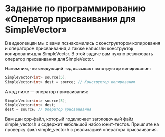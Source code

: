 # Задание по программированию «Оператор присваивания для SimpleVector»

В видеолекции мы с вами познакомились с конструктором копирования и оператором присваивания, а также написали конструктор копирования для SimpleVector. В этой задаче вам нужно реализовать оператор присваивания для SimpleVector.

Напомним, что следующий код вызывает конструктор копирования:

```C++
SimpleVector<int> source(5);
SimpleVector<int> dest = source; // Конструктор копирования
```

А код ниже — оператор присваивания:

```C++
SimpleVector<int> source(5);
SimpleVector<int> dest;
dest = source; // Оператор присваивания
```

Вам дан cpp-файл, который подключает заголовочный файл simple_vector.h и содержит небольшой набор юнит-тестов. Пришлите на проверку файл simple_vector.h с реализацией оператора присваивания.
